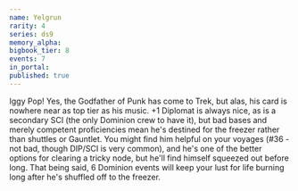 ```yaml
---
name: Yelgrun
rarity: 4
series: ds9
memory_alpha:
bigbook_tier: 8
events: 7
in_portal:
published: true
---
```


Iggy Pop! Yes, the Godfather of Punk has come to Trek, but alas, his card is nowhere near as top tier as his music. +1 Diplomat is always nice, as is a secondary SCI (the only Dominion crew to have it), but bad bases and merely competent proficiencies mean he's destined for the freezer rather than shuttles or Gauntlet. You might find him helpful on your voyages (#36 - not bad, though DIP/SCI is very common), and he's one of the better options for clearing a tricky node, but he'll find himself squeezed out before long. That being said, 6 Dominion events will keep your lust for life burning long after he's shuffled off to the freezer.
